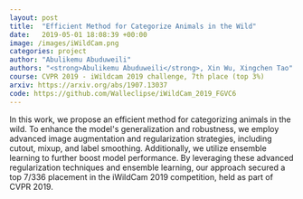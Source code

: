 ```yaml
---
layout: post
title:  "Efficient Method for Categorize Animals in the Wild"
date:   2019-05-01 18:08:39 +00:00
image: /images/iWildCam.png
categories: project
author: "Abulikemu Abuduweili"
authors: "<strong>Abulikemu Abuduweili</strong>, Xin Wu, Xingchen Tao"
course: CVPR 2019 - iWildcam 2019 challenge, 7th place (top 3%)
arxiv: https://arxiv.org/abs/1907.13037 
code: https://github.com/Walleclipse/iWildCam_2019_FGVC6
---
```



In this work, we propose an efficient method for categorizing animals in the wild. To enhance the model's generalization and robustness, 
we employ advanced image augmentation and regularization strategies, including cutout, mixup, and label smoothing. Additionally, we utilize 
ensemble learning to further boost model performance. By leveraging these advanced regularization techniques and ensemble learning, 
our approach secured a top 7/336 placement in the iWildCam 2019 competition, held as part of CVPR 2019.